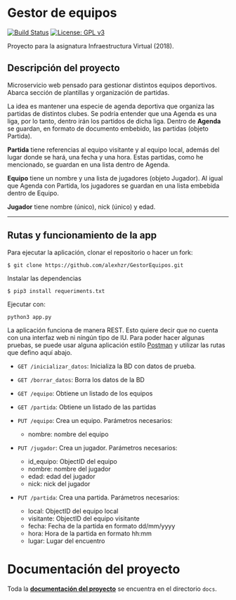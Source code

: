 
# Gestor de equipos
[![Build Status](https://travis-ci.org/alexhzr/GestorEquipos.svg?branch=master)](https://travis-ci.org/alexhzr/GestorEquipos) [![License: GPL v3](https://img.shields.io/badge/License-GPLv3-blue.svg)](https://www.gnu.org/licenses/gpl-3.0)

Proyecto para la asignatura Infraestructura Virtual (2018).

## Descripción del proyecto
Microservicio web pensado para gestionar distintos equipos deportivos. Abarca sección de plantillas y organización de partidas.

La idea es mantener una especie de agenda deportiva que organiza las partidas de distintos clubes. Se podría entender que una Agenda es una liga, por lo tanto, dentro irán los partidos de dicha liga. Dentro de **Agenda** se guardan, en formato de documento embebido, las partidas (objeto Partida).

**Partida** tiene referencias al equipo visitante y al equipo local, además del lugar donde se hará, una fecha y una hora. Estas partidas, como he mencionado, se guardan en una lista dentro de Agenda.

**Equipo** tiene un nombre y una lista de jugadores (objeto Jugador). Al igual que Agenda con Partida, los jugadores se guardan en una lista embebida dentro de Equipo.

**Jugador** tiene nombre (único), nick (único) y edad.

---

## Rutas y funcionamiento de la app
Para ejecutar la aplicación, clonar el repositorio o hacer un fork:

```$ git clone https://github.com/alexhzr/GestorEquipos.git```

Instalar las dependencias

```$ pip3 install requeriments.txt```


Ejecutar con:

```python3 app.py```

La aplicación funciona de manera REST. Esto quiere decir que no cuenta con una interfaz web ni ningún tipo de IU. Para poder hacer algunas pruebas, se puede usar alguna aplicación estilo [Postman](https://www.getpostman.com/) y utilizar las rutas que defino aquí abajo.

- `GET /inicializar_datos`: Inicializa la BD con datos de prueba.
- `GET /borrar_datos`: Borra los datos de la BD
- `GET /equipo`: Obtiene un listado de los equipos
- `GET /partida`: Obtiene un listado de las partidas
- `PUT /equipo`: Crea un equipo. Parámetros necesarios:
  - nombre: nombre del equipo

- `PUT /jugador`: Crea un jugador. Parámetros necesarios:
  - id_equipo: ObjectID del equipo
  - nombre: nombre del jugador
  - edad: edad del jugador
  - nick: nick del jugador

- `PUT /partida`: Crea una partida. Parámetros necesarios:
  - local: ObjectID del equipo local
  - visitante: ObjectID del equipo visitante
  - fecha: Fecha de la partida en formato dd/mm/yyyy
  - hora: Hora de la partida en formato hh:mm
  - lugar: Lugar del encuentro


# Documentación del proyecto

Toda la **[documentación del proyecto](https://github.com/alexhzr/GestorEquipos/tree/master/docs)** se encuentra en el directorio ``docs``.
